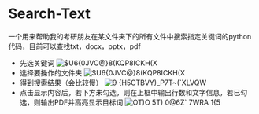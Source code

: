 # Search-Text
一个用来帮助我的考研朋友在某文件夹下的所有文件中搜索指定关键词的python代码，目前可以查找txt，docx，pptx，pdf

- 先选关键词
![$U6{0JVC@}8(KQP8ICKH(X](https://github.com/LnCreate/Search-Text/assets/80500908/ebc86256-5047-4577-8eab-aeca5d052d4f)
- 选择要操作的文件夹
![$U6{0JVC@}8(KQP8ICKH(X](https://github.com/LnCreate/Search-Text/assets/80500908/a5b91d7f-acff-4d46-8723-b91861589ec5)
- 得到搜索结果（会比较慢）
![9 {H5CTBVY)_P7T~(`XLVQW](https://github.com/LnCreate/Search-Text/assets/80500908/f0b73ddb-076e-4c7b-aa55-ebd14f770140)
- 点击显示内容后，若下方未勾选，则在上框中输出行数和文字信息，若已勾选，则输出PDF并高亮显示目标词
![OT)O 5T) 0@6Z` 7WRA 1{5](https://github.com/LnCreate/Search-Text/assets/80500908/82f02902-ef01-4907-8290-2fc8e4564953)


